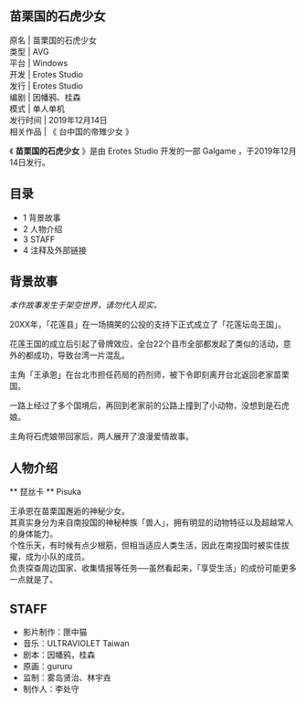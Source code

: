 苗栗国的石虎少女  
---  
原名  |  苗栗国的石虎少女   
类型  |  AVG   
平台  |  Windows   
开发  |  Erotes Studio   
发行  |  Erotes Studio   
编剧  |  因幡鸦、桂森   
模式  |  单人单机   
发行时间  |  2019年12月14日   
相关作品  |  《  台中国的帝雉少女  》   
  
《 **苗栗国的石虎少女** 》是由  Erotes Studio  开发的一部  Galgame  ，于2019年12月14日发行。

##  目录

  * 1  背景故事 
  * 2  人物介绍 
  * 3  STAFF 
  * 4  注释及外部链接 

##  背景故事

_本作故事发生于架空世界，请勿代入现实。_

  
20XX年，「花莲县」在一场搞笑的公投的支持下正式成立了「花莲坛岛王国」。

花莲王国的成立后引起了骨牌效应，全台22个县市全部都发起了类似的活动，意外的都成功，导致台湾一片混乱。

主角「王承恩」在台北市担任药局的药剂师，被下令即刻离开台北返回老家苗栗国。

一路上经过了多个国境后，再回到老家前的公路上撞到了小动物，没想到是石虎娘。

主角将石虎娘带回家后，两人展开了浪漫爱情故事。

##  人物介绍

** 琵丝卡  ** Pisuka  

王承恩在苗栗国邂逅的神秘少女。  
其真实身分为来自南投国的神秘种族「兽人」，拥有明显的动物特征以及超越常人的身体能力。  
个性乐天，有时候有点少根筋，但相当适应人类生活，因此在南投国时被实佳拔擢，成为小队的成员。  
负责探查周边国家、收集情报等任务──虽然看起来，「享受生活」的成份可能更多一点就是了。

##  STAFF

  * 影片制作：匣中猫 
  * 音乐：ULTRAVIOLET Taiwan 
  * 剧本：因幡鸦，桂森 
  * 原画：gururu 
  * 监制：雾岛贤治、林宇垚 
  * 制作人：李处守 

  